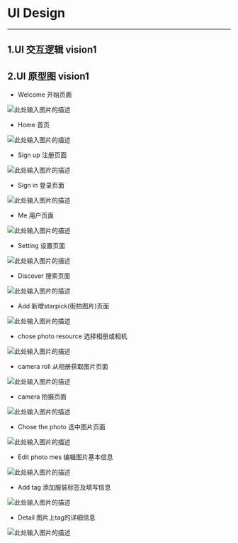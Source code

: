 # UI Design

---

## 1.UI 交互逻辑 vision1

## 2.UI 原型图 vision1
- Welcome 开始页面

![此处输入图片的描述][1]

- Home 首页

![此处输入图片的描述][2]

- Sign up 注册页面

![此处输入图片的描述][3]

- Sign in 登录页面

![此处输入图片的描述][4]

- Me 用户页面

![此处输入图片的描述][5]

- Setting 设置页面

![此处输入图片的描述][6]

- Discover 搜索页面

![此处输入图片的描述][7]

- Add 新增starpick(街拍图片)页面

![此处输入图片的描述][8]

- chose photo resource 选择相册或相机

![此处输入图片的描述][9]

- camera roll 从相册获取图片页面

![此处输入图片的描述][10]

- camera 拍摄页面

![此处输入图片的描述][11]

- Chose the photo 选中图片页面

![此处输入图片的描述][12]

- Edit photo mes 编辑图片基本信息

![此处输入图片的描述][13]

- Add tag 添加服装标签及填写信息

![此处输入图片的描述][14]

- Detail 图片上tag的详细信息

![此处输入图片的描述][15]


  [1]: https://wx1.sinaimg.cn/mw1024/a111daecly1fqdnmaahrnj209e0hgjrl.jpg
  [2]: https://wx1.sinaimg.cn/mw1024/a111daecly1fqdnldy397j209h0hj0t1.jpg
  [3]: https://wx3.sinaimg.cn/mw1024/a111daecly1fqdnma9oglj209c0hgdfw.jpg
  [4]: https://wx1.sinaimg.cn/mw1024/a111daecly1fqdnmabjsrj209c0hemx6.jpg
  [5]: https://wx1.sinaimg.cn/mw1024/a111daecly1fqdnldxe91j209d0hmt8v.jpg
  [6]: https://wx4.sinaimg.cn/mw1024/a111daecly1fqdnma9hadj209f0hi74c.jpg
  [7]: https://wx4.sinaimg.cn/mw1024/a111daecly1fqdnldvx7jj209e0hhglm.jpg
  [8]: https://wx4.sinaimg.cn/mw1024/a111daecly1fqdnmae0abj209b0hlt8u.jpg
  [9]: https://wx2.sinaimg.cn/mw1024/a111daecly1fqdnldvvuxj209d0hi0ss.jpg
  [10]: https://wx1.sinaimg.cn/mw1024/a111daecly1fqdnle0pv0j209f0hgglq.jpg
  [11]: https://wx4.sinaimg.cn/mw1024/a111daecly1fqdnldwrsdj209d0hjjrh.jpg
  [12]: https://wx2.sinaimg.cn/mw1024/a111daecly1fqdnldvwxoj209d0hi3yj.jpg
  [13]: https://wx4.sinaimg.cn/mw1024/a111daecly1fqdnldwijqj209l0hlq2z.jpg
  [14]: https://wx2.sinaimg.cn/mw1024/a111daecly1fqdnma9kyyj208h0hj0sr.jpg
  [15]: https://wx4.sinaimg.cn/mw1024/a111daecly1fqdnldxtrqj209f0hfwep.jpg
